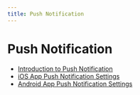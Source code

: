 ```yaml
---
title: Push Notification
---
```


# Push Notification

- [Introduction to Push Notification](overview)
- [iOS App Push Notification Settings](apns)
- [Android App Push Notification Settings](gcm)

